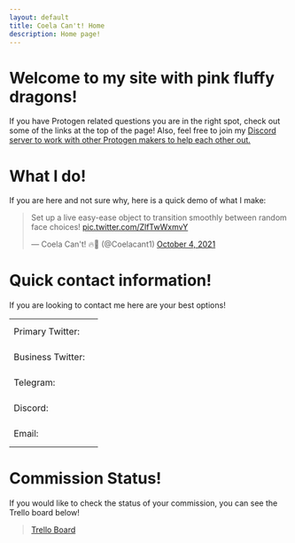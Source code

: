 ```yaml
---
layout: default
title: Coela Can't! Home
description: Home page!
---
```


# Welcome to my site with pink fluffy dragons! <a href="./"><i class="fa fa-solid fa-dragon fa-2x"></i></a>


If you have Protogen related questions you are in the right spot, check out some of the links at the top of the page! Also, feel free to join my <a href="https://www.discord.gg/YwaWnhJ" title="Discord"><i class="fa fa-brands fa-discord" aria-hidden="true"></i></a> [Discord server to work with other Protogen makers to help each other out.](https://discord.com/invite/YwaWnhJ)

# What I do!
If you are here and not sure why, here is a quick demo of what I make:
<blockquote class="twitter-tweet"><p lang="en" dir="ltr">Set up a live easy-ease object to transition smoothly between random face choices! <a href="https://t.co/ZlfTwWxmvY">pic.twitter.com/ZlfTwWxmvY</a></p>&mdash; Coela Can&#39;t! 🔥🐲 (@Coelacant1) <a href="https://twitter.com/Coelacant1/status/1444819204641853442?ref_src=twsrc%5Etfw">October 4, 2021</a></blockquote> <script async src="https://platform.twitter.com/widgets.js" charset="utf-8"></script>

# Quick contact information!

If you are looking to contact me here are your best options!

<table style="border-collapse: collapse;">
  <tr>
    <td class="link-table-td">Primary Twitter:</td>
    <td class="link-table-td"><a href="https://www.twitter.com/coelacant1" title="Twitter"><i class="fa fa-brands fa-twitter fa-2x" aria-hidden="true"></i></a><br><br></td>
  </tr>
  <tr>
    <td class="link-table-td">Business Twitter:</td>
    <td class="link-table-td"><a href="https://www.twitter.com/coelacant1" title="Twitter"><i class="fa fa-brands fa-twitter fa-2x" aria-hidden="true"></i></a><br><br></td>
  </tr>
  <tr>
    <td class="link-table-td">Telegram:</td>
    <td class="link-table-td"><a href="https://www.t.me/coelacant1" title="Telegram"><i class="fa fa-telegram fa-2x" aria-hidden="true"></i></a><br><br></td>
  </tr>
  <tr>
    <td class="link-table-td">Discord:</td>
    <td class="link-table-td"><a href="https://www.discord.gg/YwaWnhJ" title="Discord"><i class="fa fa-brands fa-discord fa-2x" aria-hidden="true"></i></a><br><br></td>
  </tr>
  <tr>
    <td class="link-table-td">Email:</td>
    <td class="link-table-td"><a href="mailto:coelacannot@gmail.com" title="Email"><i class="fa fa-envelope fa-2x" aria-hidden="true"></i></a><br><br></td>
  </tr>
</table>

# Commission Status!

If you would like to check the status of your commission, you can see the Trello board below!

<blockquote class="trello-board-compact">
  <a href="https://trello.com/b/SNLjMpEO">Trello Board</a>
</blockquote>
<script src="https://p.trellocdn.com/embed.min.js"></script>
